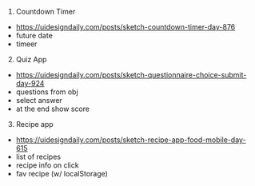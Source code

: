 1. Countdown Timer

- https://uidesigndaily.com/posts/sketch-countdown-timer-day-876
- future date
- timeer

2. Quiz App


- https://uidesigndaily.com/posts/sketch-questionnaire-choice-submit-day-924
- questions from obj
- select answer
- at the end show score

3. Recipe app

- https://uidesigndaily.com/posts/sketch-recipe-app-food-mobile-day-615
- list of recipes
- recipe info on click
- fav recipe (w/ localStorage)